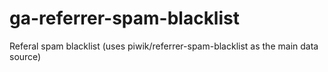 # ga-referrer-spam-blacklist
Referal spam blacklist (uses piwik/referrer-spam-blacklist as the main data source)
